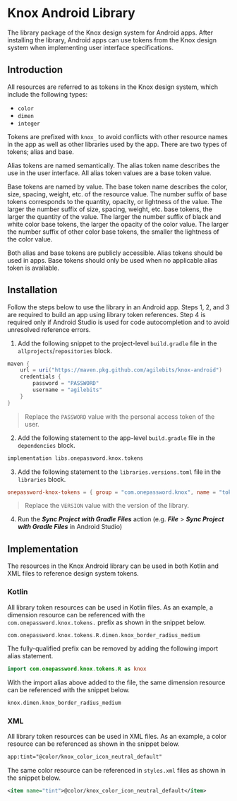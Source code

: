 # Knox Android Library

The library package of the Knox design system for Android apps.  After installing the library, Android apps can use tokens from the Knox design system when implementing user interface specifications.

## Introduction

All resources are referred to as tokens in the Knox design system, which include the following types:
- `color`
- `dimen`
- `integer`

Tokens are prefixed with `knox_` to avoid conflicts with other resource names in the app as well as other libraries used by the app.  There are two types of tokens; alias and base.

Alias tokens are named semantically.  The alias token name describes the use in the user interface.  All alias token values are a base token value.

Base tokens are named by value.  The base token name describes the color, size, spacing, weight, etc. of the resource value.  The number suffix of base tokens corresponds to the quantity, opacity, or lightness of the value.  The larger the number suffix of size, spacing, weight, etc. base tokens, the larger the quantity of the value.  The larger the number suffix of black and white color base tokens, the larger the opacity of the color value.  The larger the number suffix of other color base tokens, the smaller the lightness of the color value.

Both alias and base tokens are publicly accessible.  Alias tokens should be used in apps.  Base tokens should only be used when no applicable alias token is available.

## Installation

Follow the steps below to use the library in an Android app.  Steps 1, 2, and 3 are required to build an app using library token references.  Step 4 is required only if Android Studio is used for code autocompletion and to avoid unresolved reference errors.

1. Add the following snippet to the project-level `build.gradle` file in the `allprojects`/`repositories` block.

```groovy
maven {
    url = uri("https://maven.pkg.github.com/agilebits/knox-android")
    credentials {
        password = "PASSWORD"
        username = "agilebits"
    }
}
```

> Replace the `PASSWORD` value with the personal access token of the user.

2. Add the following statement to the app-level `build.gradle` file in the `dependencies` block.

```groovy
implementation libs.onepassword.knox.tokens
```

3. Add the following statement to the `libraries.versions.toml` file in the `libraries` block.

```toml
onepassword-knox-tokens = { group = "com.onepassword.knox", name = "tokens", version = "VERSION" }
```

> Replace the `VERSION` value with the version of the library.

4. Run the ***Sync Project with Gradle Files*** action (e.g. ***File*** > ***Sync Project with Gradle Files*** in Android Studio)

## Implementation

The resources in the Knox Android library can be used in both Kotlin and XML files to reference design system tokens.

### Kotlin

All library token resources can be used in Kotlin files.  As an example, a dimension resource can be referenced with the `com.onepassword.knox.tokens.` prefix as shown in the snippet below.

```kotlin
com.onepassword.knox.tokens.R.dimen.knox_border_radius_medium
```

The fully-qualified prefix can be removed by adding the following import alias statement.

```kotlin
import com.onepassword.knox.tokens.R as knox
```

With the import alias above added to the file, the same dimension resource can be referenced with the snippet below.

```kotlin
knox.dimen.knox_border_radius_medium
```

### XML

All library token resources can be used in XML files.  As an example, a color resource can be referenced as shown in the snippet below.

```xml
app:tint="@color/knox_color_icon_neutral_default"
```

The same color resource can be referenced in `styles.xml` files as shown in the snippet below.

```xml
<item name="tint">@color/knox_color_icon_neutral_default</item>
```
